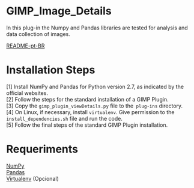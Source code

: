 GIMP_Image_Details
===================

In this plug-in the Numpy and Pandas libraries are tested for analysis and data collection of images. <br>

[README-pt-BR](https://github.com/jpenrici/Gimp_experiences/blob/main/GIMP_Plugin_Py/GIMP_Image_Details/README-pt-BR.md) <br>

Installation Steps
===================

[1] Install NumPy and Pandas for Python version 2.7, as indicated by the official websites. <br>
[2] Follow the steps for the standard installation of a GIMP Plugin. <br>
[3] Copy the `gimp_plugin_viewDetails.py` file to the` plug-ins` directory. <br>
[4] On Linux, if necessary, install `virtualenv`. Give permission to the `install_dependencies.sh` file and run the code. <br>
[5] Follow the final steps of the standard GIMP Plugin installation. <br>

Requeriments
============

[NumPy](https://numpy.org/) <br>
[Pandas](https://pandas.pydata.org/) <br>
[Virtualenv](https://pypi.org/project/virtualenv/) (Opcional) <br>
